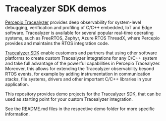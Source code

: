# Tracealyzer SDK demos

[Percepio Tracealyzer](https://percepio.com/tracealyzer) provides deep observability for system-level debugging, verification and profiling of C/C++ embedded, IoT and Edge software. 
Tracealyzer is available for several popular real-time operating systems, such as FreeRTOS, Zephyr, Azure RTOS ThreadX, where Percepio provides and maintains the RTOS integration code.

[Tracealyzer SDK](https://percepio.com/tracealyzer-sdk) enable customers and partners that using other software platforms to create custom Tracealyzer integrations for any C/C++ system
and take full advantage of the powerful capabilities in Percepio Tracealyzer. Moreover, this allows for extending the Tracealyzer observability beyond RTOS events, for example by adding
instrumentation in communication stacks, file systems, drivers and other important C/C++ libraries in your application.

This repository provides demo projects for the Tracealyzer SDK, that can be used as starting point for your custom Tracealyzer integration.

See the README.md files in the respective demo folder for more specific information.
